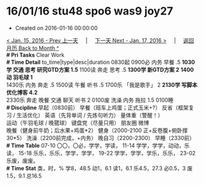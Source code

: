 # 16/01/16 stu48 spo6 was9 joy27

* Created on 2016-01-16 00:00:00

[&lt; Jan. 15, 2016 - Prev 上一天](d15.md)     \|     [下一天 Next - Jan. 17, 2016 &gt;](d17.md)     \|     [返回月历 Back to Month ^](index.md)   
 **\# Pri Tasks** Clear Work   
 **\# Time Detail** to\_time\|type\|desc\|duration 0830起 0900必 内务 早餐 .5 **1030学 交通 思考 研究GTD方案 1.5** 1100读 奔走 思考 .5 **1300学 新GTD方案 2** **1400动 羽毛球 1**   
 1430乐 内务 奔走 .5 1500读 午餐 听书 .5 1700乐 「我是歌手」 2 **2130学 写脚本 优化博客 4.2**   
 2330乐 奔走 晚餐 交通 聊天 听书 2 0100废 洗澡 内务 拖拉 1.5 0100睡   
 **\# Discipline** 早起（0830前） 早餐（班车上鸡蛋；正式玉米+?） 反省（框架复习 / 生活优化） 英语（先背单词 / 先炼句听力） 量体重（警醒！）   
 运动（午羽毛球 / 晚毽球） 键盘党（尽量只用） 朋友圈 微博   
 晚餐（健身前牛奶；后水果+鸡蛋\*2） 健身（2000-2100 正+反卷腹+俯卧撑 30\*5） 洗澡（2200前完成，+内务） 晚自习（2200-2300） 早睡（2330前）   
 **\# Time Table** 07-10 〇〇，〇必，学学，学读， 11-14 学学，学学，动动，乐读， 15-18 乐乐，乐乐，学学，学学， 19-22 学学，学学，学乐，乐乐， 23-02 乐废，废废。   
 **\# Time Stat** 类，时，% 学8，48.5 动1，6.1 读1，6.1 乐4.5，27.3 必0.5，3 废1.5，9.1 总16.5

